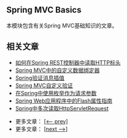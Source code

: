 ## Spring MVC Basics

本模块包含有关Spring MVC基础知识的文章。

## 相关文章

+ [如何在Spring REST控制器中读取HTTP标头](http://tu-yucheng.github.io/springweb/2023/05/19/spring-rest-http-headers.html)
+ [Spring MVC中的自定义数据绑定器](http://tu-yucheng.github.io/springweb/2023/05/19/spring-mvc-custom-data-binder.html)
+ [Spring验证消息插值](http://tu-yucheng.github.io/springweb/2023/05/19/spring-validation-message-interpolation.html)
+ [Spring MVC自定义验证](http://tu-yucheng.github.io/springweb/2023/05/19/spring-mvc-custom-validator.html)
+ [在Spring中使用枚举作为请求参数](http://tu-yucheng.github.io/springweb/2023/05/19/spring-enum-request-param.html)
+ [Spring Web应用程序中的Flash属性指南](http://tu-yucheng.github.io/springweb/2023/05/19/spring-web-flash-attributes.html)
+ [Spring中多次读取HttpServletRequest](http://tu-yucheng.github.io/springweb/2023/05/19/spring-reading-httpservletrequest-multiple-times.html)

- 更多文章： [[<-- prev]](../spring-mvc-basics-2/README.md)
- 更多文章： [[next -->]](../spring-mvc-basics-3/README.md)